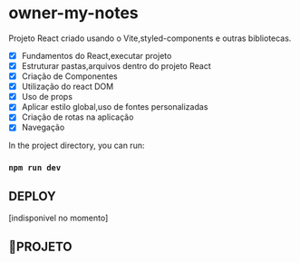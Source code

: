# owner-my-notes
Projeto React criado usando o Vite,styled-components e outras bibliotecas.

- [x] Fundamentos do React,executar projeto
- [x] Estruturar pastas,arquivos dentro do projeto React
- [x] Criação de Componentes
- [x] Utilização do react DOM
- [x] Uso de props
- [x] Aplicar estilo global,uso de fontes personalizadas
- [x] Criação de rotas na aplicação
- [x] Navegação

In the project directory, you can run:

### `npm run dev`

## DEPLOY

[indisponivel no momento]

## 🔖PROJETO

